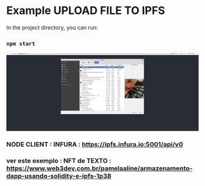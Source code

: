 # Example UPLOAD FILE TO IPFS 


In the project directory, you can run:

### `npm start`

![alt text](demo-app.gif "IPFS UPLOAD")
###  NODE CLIENT  : INFURA : https://ipfs.infura.io:5001/api/v0

### ver este exemplo : NFT de TEXTO : https://www.web3dev.com.br/pamelaaline/armazenamento-dapp-usando-solidity-e-ipfs-1p38
